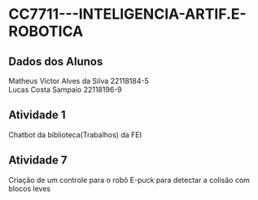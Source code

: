 # CC7711---INTELIGENCIA-ARTIF.E-ROBOTICA

## Dados dos Alunos
Matheus Victor Alves da Silva
22118184-5 
<br>
Lucas Costa Sampaio
22118196-9

## Atividade 1
Chatbot da biblioteca(Trabalhos) da FEI

## Atividade 7
Criação de um controle para o robô E-puck para detectar a colisão com blocos leves
